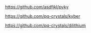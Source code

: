 https://github.com/asdfjkl/pyky

https://github.com/pq-crystals/kyber

https://github.com/pq-crystals/dilithium
